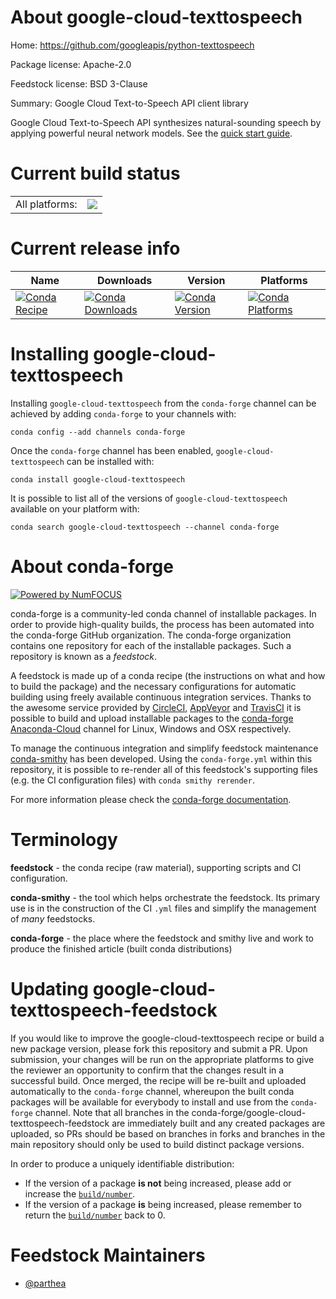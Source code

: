 About google-cloud-texttospeech
===============================

Home: https://github.com/googleapis/python-texttospeech

Package license: Apache-2.0

Feedstock license: BSD 3-Clause

Summary: Google Cloud Text-to-Speech API client library

Google Cloud Text-to-Speech API synthesizes natural-sounding speech by applying powerful neural network models.
See the [quick start guide](https://googleapis.dev/python/texttospeech/latest/index.html#quick-start).

Current build status
====================


<table><tr><td>All platforms:</td>
    <td>
      <a href="https://dev.azure.com/conda-forge/feedstock-builds/_build/latest?definitionId=9609&branchName=master">
        <img src="https://dev.azure.com/conda-forge/feedstock-builds/_apis/build/status/google-cloud-texttospeech-feedstock?branchName=master">
      </a>
    </td>
  </tr>
</table>

Current release info
====================

| Name | Downloads | Version | Platforms |
| --- | --- | --- | --- |
| [![Conda Recipe](https://img.shields.io/badge/recipe-google--cloud--texttospeech-green.svg)](https://anaconda.org/conda-forge/google-cloud-texttospeech) | [![Conda Downloads](https://img.shields.io/conda/dn/conda-forge/google-cloud-texttospeech.svg)](https://anaconda.org/conda-forge/google-cloud-texttospeech) | [![Conda Version](https://img.shields.io/conda/vn/conda-forge/google-cloud-texttospeech.svg)](https://anaconda.org/conda-forge/google-cloud-texttospeech) | [![Conda Platforms](https://img.shields.io/conda/pn/conda-forge/google-cloud-texttospeech.svg)](https://anaconda.org/conda-forge/google-cloud-texttospeech) |

Installing google-cloud-texttospeech
====================================

Installing `google-cloud-texttospeech` from the `conda-forge` channel can be achieved by adding `conda-forge` to your channels with:

```
conda config --add channels conda-forge
```

Once the `conda-forge` channel has been enabled, `google-cloud-texttospeech` can be installed with:

```
conda install google-cloud-texttospeech
```

It is possible to list all of the versions of `google-cloud-texttospeech` available on your platform with:

```
conda search google-cloud-texttospeech --channel conda-forge
```


About conda-forge
=================

[![Powered by NumFOCUS](https://img.shields.io/badge/powered%20by-NumFOCUS-orange.svg?style=flat&colorA=E1523D&colorB=007D8A)](http://numfocus.org)

conda-forge is a community-led conda channel of installable packages.
In order to provide high-quality builds, the process has been automated into the
conda-forge GitHub organization. The conda-forge organization contains one repository
for each of the installable packages. Such a repository is known as a *feedstock*.

A feedstock is made up of a conda recipe (the instructions on what and how to build
the package) and the necessary configurations for automatic building using freely
available continuous integration services. Thanks to the awesome service provided by
[CircleCI](https://circleci.com/), [AppVeyor](https://www.appveyor.com/)
and [TravisCI](https://travis-ci.com/) it is possible to build and upload installable
packages to the [conda-forge](https://anaconda.org/conda-forge)
[Anaconda-Cloud](https://anaconda.org/) channel for Linux, Windows and OSX respectively.

To manage the continuous integration and simplify feedstock maintenance
[conda-smithy](https://github.com/conda-forge/conda-smithy) has been developed.
Using the ``conda-forge.yml`` within this repository, it is possible to re-render all of
this feedstock's supporting files (e.g. the CI configuration files) with ``conda smithy rerender``.

For more information please check the [conda-forge documentation](https://conda-forge.org/docs/).

Terminology
===========

**feedstock** - the conda recipe (raw material), supporting scripts and CI configuration.

**conda-smithy** - the tool which helps orchestrate the feedstock.
                   Its primary use is in the construction of the CI ``.yml`` files
                   and simplify the management of *many* feedstocks.

**conda-forge** - the place where the feedstock and smithy live and work to
                  produce the finished article (built conda distributions)


Updating google-cloud-texttospeech-feedstock
============================================

If you would like to improve the google-cloud-texttospeech recipe or build a new
package version, please fork this repository and submit a PR. Upon submission,
your changes will be run on the appropriate platforms to give the reviewer an
opportunity to confirm that the changes result in a successful build. Once
merged, the recipe will be re-built and uploaded automatically to the
`conda-forge` channel, whereupon the built conda packages will be available for
everybody to install and use from the `conda-forge` channel.
Note that all branches in the conda-forge/google-cloud-texttospeech-feedstock are
immediately built and any created packages are uploaded, so PRs should be based
on branches in forks and branches in the main repository should only be used to
build distinct package versions.

In order to produce a uniquely identifiable distribution:
 * If the version of a package **is not** being increased, please add or increase
   the [``build/number``](https://conda.io/docs/user-guide/tasks/build-packages/define-metadata.html#build-number-and-string).
 * If the version of a package **is** being increased, please remember to return
   the [``build/number``](https://conda.io/docs/user-guide/tasks/build-packages/define-metadata.html#build-number-and-string)
   back to 0.

Feedstock Maintainers
=====================

* [@parthea](https://github.com/parthea/)

